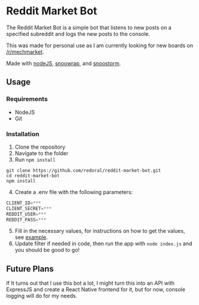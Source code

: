 # Reddit Market Bot

The Reddit Market Bot is a simple bot that listens to new posts on a specified subreddit and logs the new posts to the console.

This was made for personal use as I am currently looking for new boards on [/r/mechmarket](https://reddit.com/r/mechmarket).

Made with [nodeJS](https://nodejs.org/en/), [snoowrap](https://www.npmjs.com/package/snoowrap), and [snoostorm](https://www.npmjs.com/package/snoostorm).

## Usage

### Requirements

- NodeJS
- Git

### Installation

1. Clone the repository
2. Navigate to the folder
3. Run `npm install`

```Shell
git clone https://github.com/redoral/reddit-market-bot.git
cd reddit-market-bot
npm install
```

4. Create a .env file with the following parameters:

```javascript
CLIENT_ID=***
CLIENT_SECRET=***
REDDIT_USER=***
REDDIT_PASS=***
```

5. Fill in the necessary values, for instructions on how to get the values, see [example](https://towardsdatascience.com/how-to-use-the-reddit-api-in-python-5e05ddfd1e5c).
6. Update filter if needed in code, then run the app with `node index.js` and you should be good to go!

## Future Plans

If It turns out that I use this bot a lot, I might turn this into an API with ExpressJS and create a React Native frontend for it, but for now, console logging will do for my needs.
